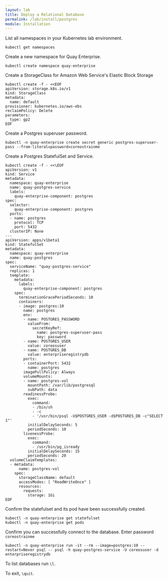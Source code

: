 ```yaml
---
layout: lab
title: Deploy a Relational Database
permalink: /lab/install/postgres
module: Installation
---
```


List all namespaces in your Kubernetes lab environment.

```
kubectl get namespaces
```

Create a new namespace for Quay Enterprise.

```
kubectl create namespace quay-enterprise
```

Create a StorageClass for Amazon Web Service's Elastic Block Storage

```
kubectl create -f - <<EOF
apiVersion: storage.k8s.io/v1
kind: StorageClass
metadata:
  name: default
provisioner: kubernetes.io/aws-ebs
reclaimPolicy: Delete
parameters:
  type: gp2
EOF
```

Create a Postgres superuser password.

```
kubectl -n quay-enterprise create secret generic postgres-superuser-pass --from-literal=password=coreostrainme
```

Create a Postgres StatefulSet and Service.

```
kubectl create -f - <<\EOF
apiVersion: v1
kind: Service
metadata:
  namespace: quay-enterprise
  name: quay-postgres-service
  labels:
    quay-enterprise-component: postgres
spec:
  selector:
    quay-enterprise-component: postgres
  ports:
  - name: postgres
    protocol: TCP
    port: 5432
  clusterIP: None
---
apiVersion: apps/v1beta1
kind: StatefulSet
metadata:
  namespace: quay-enterprise
  name: quay-postgres
spec:
  serviceName: "quay-postgres-service"
  replicas: 1
  template:
    metadata:
      labels:
        quay-enterprise-component: postgres
    spec:
      terminationGracePeriodSeconds: 10
      containers:
      - image: postgres:10
        name: postgres
        env:
        - name: POSTGRES_PASSWORD
          valueFrom:
            secretKeyRef:
              name: postgres-superuser-pass
              key: password
        - name: POSTGRES_USER
          value: coreosuser
        - name: POSTGRES_DB
          value: enterpriseregistrydb
        ports:
        - containerPort: 5432
          name: postgres
        imagePullPolicy: Always
        volumeMounts:
        - name: postgres-vol
          mountPath: /var/lib/postgresql
          subPath: data
        readinessProbe:
          exec:
            command:
            - /bin/sh
            - -c
            - '/usr/bin/psql -U$POSTGRES_USER -d$POSTGRES_DB -c"SELECT 1"'
          initialDelaySeconds: 5
          periodSeconds: 10
        livenessProbe:
          exec:
            command:
            - /usr/bin/pg_isready
          initialDelaySeconds: 15
          periodSeconds: 20
  volumeClaimTemplates:
  - metadata:
      name: postgres-vol
    spec:
      storageClassName: default
      accessModes: [ "ReadWriteOnce" ]
      resources:
        requests:
          storage: 1Gi
EOF
```

Confirm the statefulset and its pod have been successfully created.

```
kubectl -n quay-enterprise get statefulset
kubectl -n quay-enterprise get pods
```

Confirm you can successfully connect to the database. Enter password `coreostrainme`

```
kubectl -n quay-enterprise run -it --rm --image=postgres:10 --restart=Never psql -- psql -h quay-postgres-service -U coreosuser -d enterpriseregistrydb
```

To list databases run `\l`.

To exit, `\quit`.